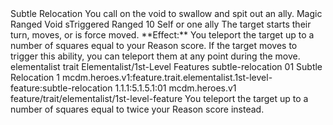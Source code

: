 <ability>
  <name>Subtle Relocation</name>
  <flavor>You call on the void to swallow and spit out an ally.</flavor>
  <keywords>
    <keyword>Magic</keyword>
    <keyword>Ranged</keyword>
    <keyword>Void</keyword>
  </keywords>
  <type>sTriggered</type>
  <distance>Ranged 10</distance>
  <target>Self or one ally</target>
  <trigger>The target starts their turn, moves, or is force moved. **Effect:** You teleport the target up to a number of squares equal to your Reason score. If the target moves to trigger this ability, you can teleport them at any point during the move.</trigger>
  <metadata>
    <class>elementalist</class>
    <feature_type>trait</feature_type>
    <file_dpath>Elementalist/1st-Level Features</file_dpath>
    <item_id>subtle-relocation</item_id>
    <item_index>01</item_index>
    <item_name>Subtle Relocation</item_name>
    <level>1</level>
    <scc>mcdm.heroes.v1:feature.trait.elementalist.1st-level-feature:subtle-relocation</scc>
    <scdc>1.1.1:5.1.5.1:01</scdc>
    <source>mcdm.heroes.v1</source>
    <type>feature/trait/elementalist/1st-level-feature</type>
  </metadata>
  <effects>
    <effect type="mundane" cost="Spend 1 Essence">You teleport the target up to a number of squares equal to twice your Reason score instead.</effect>
  </effects>
</ability>
